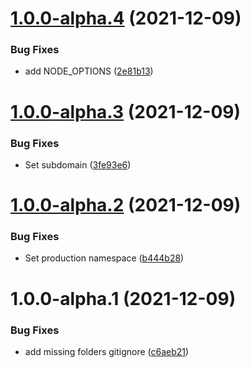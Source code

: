 # [1.0.0-alpha.4](https://github.com/SocialGouv/ressourcerie/compare/v1.0.0-alpha.3...v1.0.0-alpha.4) (2021-12-09)


### Bug Fixes

* add NODE_OPTIONS ([2e81b13](https://github.com/SocialGouv/ressourcerie/commit/2e81b132580e815ebe27ee2db3096a8d8aa9e5f1))

# [1.0.0-alpha.3](https://github.com/SocialGouv/ressourcerie/compare/v1.0.0-alpha.2...v1.0.0-alpha.3) (2021-12-09)


### Bug Fixes

* Set subdomain ([3fe93e6](https://github.com/SocialGouv/ressourcerie/commit/3fe93e61cfad3f0898a1ede3dc9dcda9d3cf2612))

# [1.0.0-alpha.2](https://github.com/SocialGouv/ressourcerie/compare/v1.0.0-alpha.1...v1.0.0-alpha.2) (2021-12-09)


### Bug Fixes

* Set production namespace ([b444b28](https://github.com/SocialGouv/ressourcerie/commit/b444b283f26407713940b6055b93ac2dc2700da7))

# 1.0.0-alpha.1 (2021-12-09)


### Bug Fixes

* add missing folders gitignore ([c6aeb21](https://github.com/SocialGouv/ressourcerie/commit/c6aeb218472026f693bfb0c2cd85ea190d6f7f13))
